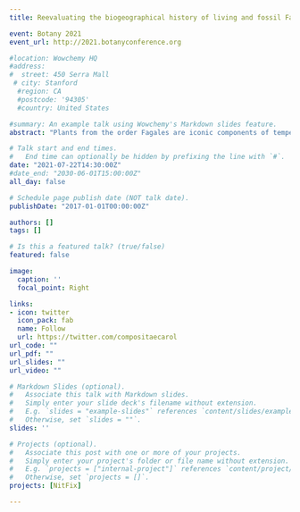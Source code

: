 ```yaml
---
title: Reevaluating the biogeographical history of living and fossil Fagales

event: Botany 2021
event_url: http://2021.botanyconference.org

#location: Wowchemy HQ
#address:
#  street: 450 Serra Mall
 # city: Stanford
  #region: CA
  #postcode: '94305'
  #country: United States

#summary: An example talk using Wowchemy's Markdown slides feature.
abstract: "Plants from the order Fagales are iconic components of temperate forests worldwide. Due to their ecological and economic importance, the clade is relatively well studied, and different hypotheses regarding time of origin and biogeographical history of the group have been proposed. Fagales have an extensive fossil record, including many macrofossils. While fossils are frequently used as calibration points for dating phylogenies, few studies in plants have included them directly as terminals in phylogenetic analyses. Bayesian total-evidence methods using the fossilized birth-death (FBD) process jointly estimate the relationships and divergence times of living and fossil taxa, enabling more complete use of the available data and more appropriately accounting for uncertainty. Moreover, trees comprising both extant and fossil lineages can provide more complete information for downstream analyses investigating diversification dynamics or historical biogeography. We leveraged strong species and gene sampling of Fagales from the NitFix project with an expanded morphological matrix to reevaluate the Fagales fossil record in order to: (1) infer the phylogenetic relationships and the time of origin using the FBD model as implemented in RevBayes, (2) provide a framework for evaluating climatic and biogeographic history of Fagales, and (3) investigate how the inclusion of fossil records as tips influences ancestral reconstruction. A matrix with 105 morphological characters was assembled for 33 fossil taxa and 52 extant species, as well as five nuclear markers and literature-based stratigraphic range data. The DEC model implemented in BioGeoBEARS was used to reconstruct ancestral areas using both modern and fossil occurrences. Recovered phylogenetic relationships are conventional except for the position of Nothofagaceae, but the inferred ages are older than those from previous studies, with a mid-Cretaceous most recent common ancestor date for the order. The inclusion of fossils in the biogeographical analysis shows an origin consistent with a boreal temperate distribution corroborated by ancestral niche reconstructions but predating the Arcto-Tertiary flora hypothesis. Range contractions in the Cretaceous led to a primarily North American origin for most extant families. Removing fossil taxa from the tree portrays a different story, shifting the origin of all extant families to East Asia or a broad ancestral area including that region, reflecting the present distribution in this biodiversity “museum.” Such a strong difference in perspectives from extant-only analyses could imply a general bias towards low extinction areas, underlining the importance of “fossil-aware” biogeography where possible."

# Talk start and end times.
#   End time can optionally be hidden by prefixing the line with `#`.
date: "2021-07-22T14:30:00Z"
#date_end: "2030-06-01T15:00:00Z"
all_day: false

# Schedule page publish date (NOT talk date).
publishDate: "2017-01-01T00:00:00Z"

authors: []
tags: []

# Is this a featured talk? (true/false)
featured: false

image:
  caption: ''
  focal_point: Right

links:
- icon: twitter
  icon_pack: fab
  name: Follow
  url: https://twitter.com/compositaecarol
url_code: ""
url_pdf: ""
url_slides: ""
url_video: ""

# Markdown Slides (optional).
#   Associate this talk with Markdown slides.
#   Simply enter your slide deck's filename without extension.
#   E.g. `slides = "example-slides"` references `content/slides/example-slides.md`.
#   Otherwise, set `slides = ""`.
slides: ''

# Projects (optional).
#   Associate this post with one or more of your projects.
#   Simply enter your project's folder or file name without extension.
#   E.g. `projects = ["internal-project"]` references `content/project/deep-learning/index.md`.
#   Otherwise, set `projects = []`.
projects: [NitFix]

---
```


